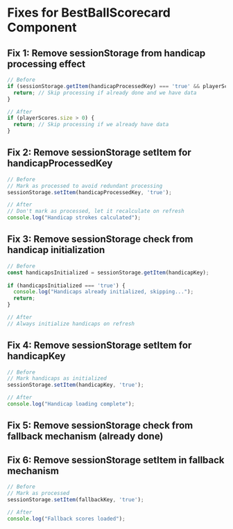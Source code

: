 # Fixes for BestBallScorecard Component

## Fix 1: Remove sessionStorage from handicap processing effect

```javascript
// Before
if (sessionStorage.getItem(handicapProcessedKey) === 'true' && playerScores.size > 0) {
  return; // Skip processing if already done and we have data
}

// After
if (playerScores.size > 0) {
  return; // Skip processing if we already have data
}
```

## Fix 2: Remove sessionStorage setItem for handicapProcessedKey 

```javascript
// Before
// Mark as processed to avoid redundant processing
sessionStorage.setItem(handicapProcessedKey, 'true');

// After
// Don't mark as processed, let it recalculate on refresh
console.log("Handicap strokes calculated");
```

## Fix 3: Remove sessionStorage check from handicap initialization

```javascript
// Before
const handicapsInitialized = sessionStorage.getItem(handicapKey);
    
if (handicapsInitialized === 'true') {
  console.log("Handicaps already initialized, skipping...");
  return;
}

// After
// Always initialize handicaps on refresh
```

## Fix 4: Remove sessionStorage setItem for handicapKey

```javascript
// Before
// Mark handicaps as initialized
sessionStorage.setItem(handicapKey, 'true');

// After
console.log("Handicap loading complete");
```

## Fix 5: Remove sessionStorage check from fallback mechanism (already done)

## Fix 6: Remove sessionStorage setItem in fallback mechanism

```javascript
// Before
// Mark as processed
sessionStorage.setItem(fallbackKey, 'true');

// After
console.log("Fallback scores loaded");
```